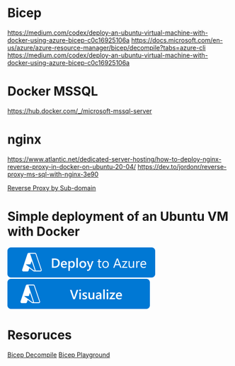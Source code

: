 # Bicep
https://medium.com/codex/deploy-an-ubuntu-virtual-machine-with-docker-using-azure-bicep-c0c16925106a
https://docs.microsoft.com/en-us/azure/azure-resource-manager/bicep/decompile?tabs=azure-cli
https://medium.com/codex/deploy-an-ubuntu-virtual-machine-with-docker-using-azure-bicep-c0c16925106a

# Docker MSSQL
https://hub.docker.com/_/microsoft-mssql-server

# nginx
https://www.atlantic.net/dedicated-server-hosting/how-to-deploy-nginx-reverse-proxy-in-docker-on-ubuntu-20-04/
https://dev.to/jordonr/reverse-proxy-ms-sql-with-nginx-3e90

[Reverse Proxy by Sub-domain](https://www.digitalocean.com/community/questions/how-to-setup-nginx-reverse-proxy-for-sub-domain)

# Simple deployment of an Ubuntu VM with Docker



[![Deploy To Azure](https://raw.githubusercontent.com/Azure/azure-quickstart-templates/master/1-CONTRIBUTION-GUIDE/images/deploytoazure.svg?sanitize=true)](https://portal.azure.com/#create/Microsoft.Template/uri/https%3A%2F%2Fraw.githubusercontent.com%2FAzure%2Fazure-quickstart-templates%2Fmaster%2Fapplication-workloads%2Fdocker%2Fdocker-simple-on-ubuntu%2Fazuredeploy.json)
[![Visualize](https://raw.githubusercontent.com/Azure/azure-quickstart-templates/master/1-CONTRIBUTION-GUIDE/images/visualizebutton.svg?sanitize=true)](http://armviz.io/#/?load=https%3A%2F%2Fraw.githubusercontent.com%2FAzure%2Fazure-quickstart-templates%2Fmaster%2Fapplication-workloads%2Fdocker%2Fdocker-simple-on-ubuntu%2Fazuredeploy.json)





# Resoruces
[Bicep Decompile](https://docs.microsoft.com/en-us/azure/azure-resource-manager/bicep/decompile?tabs=azure-cli)
[Bicep Playground](https://bicepdemo.z22.web.core.windows.net/)